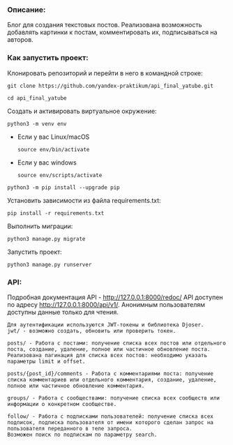 ### Описание:

Блог для создания текстовых постов. Реализована возможность добавлять картинки к постам, комментировать их, подписываться на авторов.

### Как запустить проект:

Клонировать репозиторий и перейти в него в командной строке:

```
git clone https://github.com/yandex-praktikum/api_final_yatube.git
```

```
cd api_final_yatube
```

Cоздать и активировать виртуальное окружение:

```
python3 -m venv env
```

* Если у вас Linux/macOS

    ```
    source env/bin/activate
    ```

* Если у вас windows

    ```
    source env/scripts/activate
    ```

```
python3 -m pip install --upgrade pip
```

Установить зависимости из файла requirements.txt:

```
pip install -r requirements.txt
```

Выполнить миграции:

```
python3 manage.py migrate
```

Запустить проект:

```
python3 manage.py runserver
```

### API:

Подробная документация API - http://127.0.0.1:8000/redoc/
API доступен по адресу http://127.0.0.1:8000/api/v1/.
Анонимным пользователям доступны данные только для чтения.

```
Для аутентификации используются JWT-токены и библиотека Djoser.
jwt/ - возможно создать, обновить или проверить токен.
```

```
posts/ - Работа с постами: получение списка всех постов или отдельного поста, создание, удаление, полное или частичное обновление поста.
Реализована пагинация для списка всех постов: необходимо указать параметры limit и offset.
```

```
posts/{post_id}/comments - Работа с комментариями поста: получение списка комментариев или отдельного комментария, создание, удаление, полное или частичное обновление комментария.
```

```
groups/ - Работа с сообществами: получение списка всех сообществ или информации о конкретном сообществе.
```

```
follow/ - Работа с подписками пользователей: получение списка всех подписок, подписка пользователя от имени которого сделан запрос на пользователя переданного в теле запроса.
Возможен поиск по подпискам по параметру search.
```